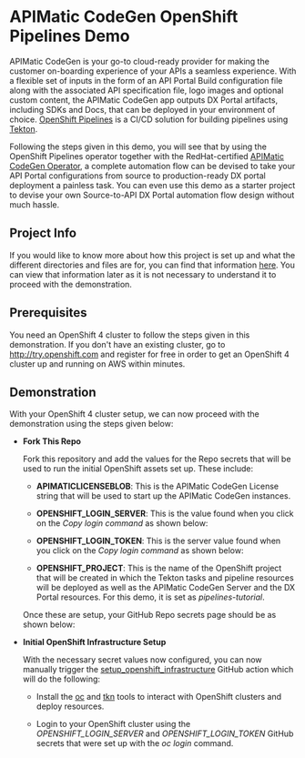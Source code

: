# APIMatic CodeGen OpenShift Pipelines Demo

APIMatic CodeGen is your go-to cloud-ready provider for making the customer on-boarding experience of your APIs a seamless experience. With a flexible set of inputs in the form of an API Portal Build configuration file along with the associated API specification file, logo images and optional custom content, the APIMatic CodeGen app outputs DX Portal artifacts, including SDKs and Docs, that can be deployed in your environment of choice. [OpenShift Pipelines](https://cloud.redhat.com/blog/introducing-openshift-pipelines) is a CI/CD solution for building pipelines using [Tekton](https://tekton.dev). 

Following the steps given in this demo, you will see that by using the OpenShift Pipelines operator together with the RedHat-certified [APIMatic CodeGen Operator](https://github.com/apimatic/apimatic-codegen-operator), a complete automation flow can be devised to take your API Portal configurations from source to production-ready DX portal deployment a painless task. You can even use this demo as a starter project to devise your own Source-to-API DX Portal automation flow design without much hassle.

## Project Info

If you would like to know more about how this project is set up and what the different directories and files are for, you can find that information [here](./docs/demo_structure.md). You can view that information later as it is not necessary to understand it to proceed with the demonstration.

## Prerequisites

You need an OpenShift 4 cluster to follow the steps given in this demonstration. If you don't have an existing cluster, go to http://try.openshift.com and register for free in order to get an OpenShift 4 cluster up and running on AWS within minutes.

## Demonstration

With your OpenShift 4 cluster setup, we can now proceed with the demonstration using the steps given below:

- **Fork This Repo**

  Fork this repository and add the values for the Repo secrets that will be used to run the initial OpenShift assets set up. These include:

  - **APIMATICLICENSEBLOB**: 
    This is the APIMatic CodeGen License string that will be used to start up the APIMatic CodeGen instances.
    
  - **OPENSHIFT_LOGIN_SERVER**:
    This is the value found when you click on the *Copy login command* as shown below:
    
  - **OPENSHIFT_LOGIN_TOKEN**:
    This is the server value found when you click on the *Copy login command* as shown below:  
    
  - **OPENSHIFT_PROJECT**:
    This is the name of the OpenShift project that will be created in which the Tekton tasks and pipeline resources will be deployed as well as the 
    APIMatic CodeGen Server and the DX Portal resources. For this demo, it is set as *pipelines-tutorial*.
    
  Once these are setup, your GitHub Repo secrets page should be as shown below:
  
- **Initial OpenShift Infrastructure Setup**
  
  With the necessary secret values now configured, you can now manually trigger the [setup_openshift_infrastructure](./.github/workflows/setup_openshift_infrastructure.yaml) GitHub action which will do the following:
  
  - Install the [oc](https://github.com/openshift/oc) and [tkn](https://github.com/tektoncd/cli) tools to interact with OpenShift clusters and deploy resources.

  - Login to your OpenShift cluster using the *OPENSHIFT_LOGIN_SERVER* and *OPENSHIFT_LOGIN_TOKEN* GitHub secrets that were set up with the *oc login* command.

  
    


